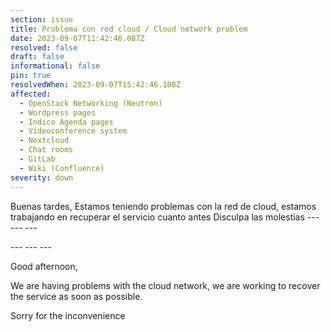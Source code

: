 ```yaml
---
section: issue
title: Problema con red cloud / Cloud network problem
date: 2023-09-07T11:42:46.087Z
resolved: false
draft: false
informational: false
pin: true
resolvedWhen: 2023-09-07T15:42:46.108Z
affected:
  - OpenStack Networking (Neutron)
  - Wordpress pages
  - Indico Agenda pages
  - Videoconference system
  - Nextcloud
  - Chat rooms
  - GitLab
  - Wiki (Confluence)
severity: down
---
```

Buenas tardes,
Estamos teniendo problemas con la red de cloud, estamos trabajando en recuperar el servicio cuanto antes
Disculpa las molestias
-﻿-- --- ---

\-﻿-- --- ---

Good afternoon,

We are having problems with the cloud network, we are working to recover the service as soon as possible.

Sorry for the inconvenience